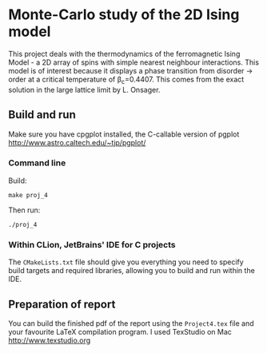 # Monte-Carlo study of the 2D Ising model
This project deals with the thermodynamics of the ferromagnetic Ising Model - a 2D array of spins with simple nearest neighbour interactions. This model is of interest because it displays a phase transition from disorder → order at a critical temperature of β<sub>c</sub>=0.4407. This comes from the exact solution in the large lattice limit by L. Onsager.

## Build and run
Make sure you have cpgplot installed, the C-callable version of pgplot <http://www.astro.caltech.edu/~tjp/pgplot/>

### Command line
Build:
```
make proj_4
```

Then run:
```
./proj_4
```

### Within CLion, JetBrains' IDE for C projects
The `CMakeLists.txt` file should give you everything you need to specify build targets and required libraries, allowing you to build and run within the IDE.

## Preparation of report
You can build the finished pdf of the report using the `Project4.tex` file and your favourite LaTeX compilation program. I used TexStudio on Mac <http://www.texstudio.org>